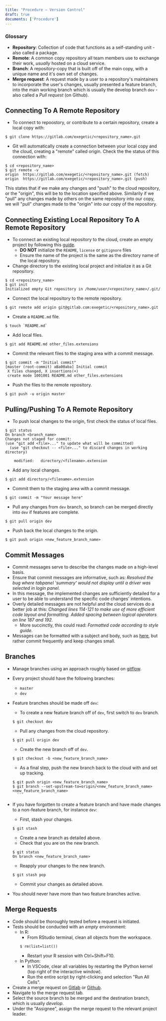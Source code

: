 ```yaml
---
title: "Procedure – Version Control"
draft: true
documents: ['Procedure']
---
```



### Glossary
- **Repository**: Collection of code that functions as a self-standing unit - also called a package.
- **Remote**: A common copy repository all team members use to exchange their work, *usually* hosted on a cloud service.
- **Branch**: A repository-copy that is built off of the main copy, with a unique name and it's own set of changes.
- **Merge request**: A request made by a user to a repository's maintainers to incorporate the user's changes, usually presented a feature branch, into the main working branch which is usually the develop branch `dev` - also called a *Pull request* (on Github). 
  
  
## Connecting To A Remote Repository
  
- To connect to repoostory, or contribute to a certain repository, create a local copy with:
```{r}
$ git clone https://gitlab.com/exegetic/<repository_name>.git
```
- Git will automatically create a connection between your local copy and the cloud, creating a "remote" called origin. Check the the status of this connection with:
```{r}
$ cd <repository_name>
$ git remote -v
origin	https://gitlab.com/exegetic/<repository_name>.git (fetch)
origin	https://gitlab.com/exegetic/<repository_name>.git (push)
```
This states that if we make any changes and "push" to the cloud repository, or the "origin", this will be to the location specified above. Similarily if we "pull" any changes made by others on the same repository into our copy, we will "pull" changes made to the "origin" into our copy of the repository.


## Connecting Existing Local Repository To A Remote Repository
- To connect an existing local repository to the cloud, create an empty project by following this [guide](https://docs.gitlab.com/ee/gitlab-basics/create-project.html#blank-projects).
    - **DO NOT** initialize the `README`, `license` or `gitignore` files
    - Ensure the name of the project is the same as the directory name of the local repository.
- Change directory to the existing local project and initialize it as a Git repository.
```{r}
$ cd <repository_name>
$ git init
Initialized empty Git repository in /home/user/<repository_name>/.git/
```
- Connect the local repository to the remote repository.
```{r}
$ git remote add origin git@gitlab.com:exegetic/<repository_name>.git
```
- Create a `README.md`  file.
```{r}
$ touch `README.md`
```
- Add local files.
```{r}
$ git add README.md other_files.extensions
```
- Commit the relevant files to the staging area with a commit message.
```{r}
$ git commit -m "Initial commit"
[master (root-commit) aBa00aba] Initial commit
 X files changed, X insertions(+)
 create mode 1001001 README.md other_files.extensions
```
- Push the files to the remote repository.
```{r}
$ git push -u origin master 
```


## Pulling/Pushing To A Remote Repository

- To push local changes to the origin, first check the status of local files.
```{r}
$ git status
On branch <branch_name>
Changes not staged for commit:
(use "git add <file>..." to update what will be committed)
  (use "git checkout -- <file>..." to discard changes in working directory)

	modified:   directory/<filename>.extension
```
- Add any local changes.
```{r}
$ git add directory/<filename>.extension
```
- Commit them to the staging area with a commit message.
```{r}
$ git commit -m "Your message here"
```
- Pull any changes from `dev` branch, so branch can be merged directly into `dev` if features are complete.
```{r}
$ git pull origin dev
```
- Push back the local changes to the origin.
```{r}
$ git push origin <new_feature_branch_name>
```


## Commit Messages
- Commit messages serve to describe the changes made on a high-level basis.
- Ensure that commit messages are informative, such as:
    <em> Resolved the bug where tabpanel 'summary' would not display until a driver was selected in login panel. </em>
- In this message, the implemented changes are sufficiently detailed for a user to be able to understand the specific code changes' intentions.
- Overly detailed messages are not helpful and the cloud services do a better job at this: 
    <em> Changed lines 114-121 to make use of more efficient code layout and formatting. Added spacing between logical operators on line 187 and 192. </em>
    - More succinctly, this could read: <em> Formatted code according to style guide.  </em> 
- Messages can be formatted with a subject and body, such as [here](https://chris.beams.io/posts/git-commit/#seven-rules), but rather commit frequently and keep changes small.

## Branches

- Manage branches using an approach roughly based on [gitflow](https://nvie.com/posts/a-successful-git-branching-model/).
- Every project should have the following branches:
    * `master`
    * `dev`
- Feature branches should be made off `dev`:
    - To create a new feature branch off of `dev`, first switch to `dev` branch.
    ```{r}
    $ git checkout dev
    ```
    - Pull any changes from the cloud repository.
    ```{r}
    $ git pull origin dev
    ```
    - Create the new branch off of `dev`.
    ```{r}
    $ git checkout -b <new_feature_branch_name>
    ```
    - As a final step, push the new branch back to the cloud with and set up tracking.
    ```{r}
    $ git push origin <new_feature_branch_name>
    $ git branch --set-upstream-to=origin/<new_feature_branch_name> <new_feature_branch_name>
      ```

- If you have forgotten to create a feature branch and have made changes to a non-feature branch, for instance `dev`:
    - First, stash your changes.
    ```{r}
    $ git stash
    ```
    - Create a new branch as detailed above.
    - Check that you are on the new branch.
    ```{r}
    $ git status
    On branch <new_feature_branch_name>
    ```
    - Reapply your changes to the new branch.
    ```{r}
    $ git stash pop
    ```
    - Commit your changes as detailed above.

- You should never have more than two feature branches active.
 
 
## Merge Requests

- Code should be thoroughly tested before a request is initiated.
- Tests should be conducted with an *empty* environment:
    - In R:
        - From RStudio terminal, clean all objects from the workspace.
        ```{r}
        $ rm(list=list())
        ``` 
        - Restart your R session with Ctrl+Shift+F10.
    - In Python:
        - In VSCode, clear all variables by restarting the IPython kernel (top right of the interactive window).
        - Run the entire script by right-clicking and selection "Run All Cells".
- Create a merge request on [Gitlab](https://gitlab.com/exegetic) or [Github](https://github.com/datawookie/www-exegetic-biz).
- Navigate to the merge request tab.
- Select the source branch to be merged and the destination branch, which is usually *develop*.
- Under the "Assignee", assign the merge request to the relevant project leader.

